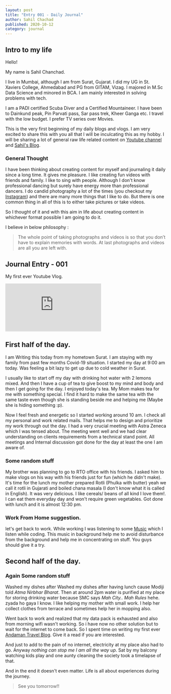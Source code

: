 ```yaml
---
layout: post
title: "Entry 001 - Daily Journal"
author: Sahil Chachad
published: 2020-10-12
category: journal
---
```

## Intro to my life

Hello!

My name is Sahil Chanchad.

I live in Mumbai, although I am from Surat, Gujarat.
I did my UG in St. Xaviers College, Ahmedabad and PG from GITAM, Vizag. 
I majored in M.Sc Data Science and minored in BCA.
I am mainly interested in solving problems with tech.

I am a PADI certified Scuba Diver and a Certified Mountaineer.
I have been to Dainkund peak, Pin Parvati pass, Sar pass trek, Kheer Ganga etc.
I travel with the low budget.
I prefer TV series over Movies.

This is the very first beginning of my daily blogs and vlogs. I am very excited to share this with you all that I will be inculcating this as my hobby. I will be sharing a lot of general raw life related content on [Youtube channel](https://www.youtube.com/channel/UCAybXEWlAk3q3hTfp-E-Y0w) and [Sahil's Blog](https://chanchadsahil7.github.io/).

### General Thought

I have been thinking about creating content for myself and journaling it daily since a long time. It gives me pleasure. I like creating fun videos with friends and family. I like to sing with people. Although I don't know professional dancing but surely have energy more than professional dancers. I do candid photography a lot of the times (you checkout my [Instagram](https://www.instagram.com/chanchad_/?hl=en)) and there are many more things that I like to do. But there is one common thing in all of this is to either take pictures or take videos.

So I thought of it and with this aim in life about creating content in whichever format possible I am going to do it.

I believe in below philosophy :

> The whole point of taking photographs and videos is so that you don’t have to explain memories with words. At last photographs and videos are all you are left with.

## Journal Entry - 001

My first ever Youtube Vlog.

<div class="iframe-container">
  <iframe class="responsive-iframe" src="https://www.youtube.com/embed/ny0ov_1bHR8" allow="accelerometer; autoplay; clipboard-write; encrypted-media; gyroscope; picture-in-picture" allowfullscreen frameborder="0">
  </iframe>
</div>

## First half of the day.
I am Writing this today from my hometown Surat. I am staying with my family from past few months Covid-19 situation.
I started my day at 9:00 am today. Was feeling a bit lazy to get up due to cold weather in Surat.

I usually like to start off my day with drinking hot water with 2 lemons mixed. And then I have a cup of tea to give boost to my mind and body and then I get going for the day. I enjoyed today's tea.
My Mom makes tea for me with something special. I find it hard to make the same tea with the same taste even though she is standing beside me and helping me (Maybe she is hiding something :p).

Now I feel fresh and energetic so I started working around 10 am. I check all my personal and work related mails. That helps me to design and prioritize my work through out the day. I had a very crucial meeting with Astra Zeneca which I was tensed about. The meeting went well and we had clear understanding on clients requirements from a technical stand point. All meetings and Internal discussion got done for the day at least the one I am aware of.

### Some random stuff 
My brother was planning to go to RTO office with his friends. I asked him to make vlogs on his way with his friends just for fun (which he didn't make). It's time for the lunch my mother prepared Rotli (Phulka with butter) yeah we call it rotli in Gujarati and boiled chana masala (I don't know what it is called in English). It was very delicious. I like cereals/ beans of all kind I love them!. I can eat them everyday day and won't require green vegetables. Got done with lunch and it is almost 12:30 pm.

### Work From Home suggestion.
let's get back to work. While working I was listening to some [Music](https://www.youtube.com/watch?v=M5QY2_8704o&t=6232s) which I listen while coding. This music in background help me to avoid disturbance from the background and help me in concentrating on stuff. You guys should give it a try.

## Second half of the day.
### Again Some random stuff 
Washed my dishes after Washed my dishes after having lunch cause Modiji told *Atma Nirbhar Bharat*. Then at around 2pm water is purified at my place for storing drinking water because SMC says *Mah City.. Mah Rules* hehe. zyada ho gaya I know. I like helping my mother with small work. I help her collect clothes from terrace and sometimes help her in mopping also.

Went back to work and realized that my data pack is exhausted and also from morning wifi wasn't working. So i have now no other solution but to wait for the internet to come back. So I spent time on writing my first ever [Andaman Travel Blog](https://chanchadsahil7.github.io/travel/Andaman-Nicobar-Life-Without-Chaos-Part-1.html).
Give it a read if you are interested.

And just to add to the pain of no internet, electricity at my place also had to go. Anyway *nothing can stop me I am all the way up*. Sat by my balcony watching kids play and one aunty cleaning the society took a timelapse of that.

And in the end it doesn't even matter. Life is all about experiences during the journey.

> See you tomorrow!!